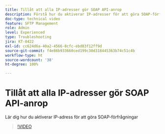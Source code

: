 ```yaml
---
title: Tillåt att alla IP-adresser gör SOAP API-anrop
description: Förstå hur du aktiverar IP-adresser för att göra SOAP-förfrågningar
doc-type: technical video
feature: SFTP Management
role: Admin
level: Experienced
type: Troubleshooting
jira: KT-8422
exl-id: cc624d6a-40a2-4566-8cfc-ebd83f12ff9d
source-git-commit: f4e86b933660ced199c30d318445363b74c51c4b
workflow-type: ht
source-wordcount: '38'
ht-degree: 100%

---
```


# Tillåt att alla IP-adresser gör SOAP API-anrop

Lär dig hur du aktiverar IP-adress för att göra SOAP-förfrågningar

>[!VIDEO](https://video.tv.adobe.com/v/335978?quality=12&learn=on)
